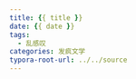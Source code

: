 ```yaml
---
title: {{ title }}
date: {{ date }}
tags:
  - 乱感叹
categories: 发疯文学
typora-root-url: ../../source
---
```

